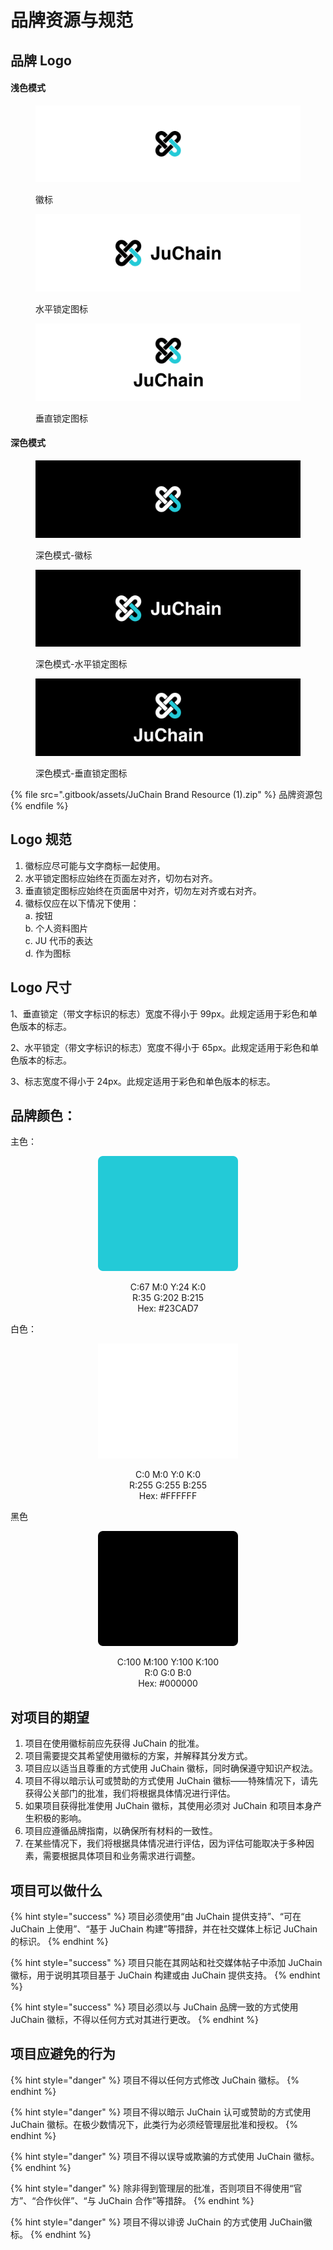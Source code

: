 # 品牌资源与规范

## 品牌 Logo

#### 浅色模式

<figure><img src=".gitbook/assets/Icon Logo-black.svg" alt=""><figcaption><p>徽标</p></figcaption></figure>

<div><figure><img src=".gitbook/assets/Logomark Colored Version-cross-black.svg" alt=""><figcaption><p>水平锁定图标</p></figcaption></figure> <figure><img src=".gitbook/assets/Logomark Colored Version-vertical-black.svg" alt=""><figcaption><p>垂直锁定图标</p></figcaption></figure></div>

#### 深色模式

<figure><img src=".gitbook/assets/Icon Logo.svg" alt=""><figcaption><p>深色模式-徽标</p></figcaption></figure>

<div><figure><img src=".gitbook/assets/Logomark Colored Version-cross.svg" alt=""><figcaption><p>深色模式-水平锁定图标</p></figcaption></figure> <figure><img src=".gitbook/assets/Logomark Colored Version-vertical.svg" alt=""><figcaption><p>深色模式-垂直锁定图标</p></figcaption></figure></div>

{% file src=".gitbook/assets/JuChain Brand Resource (1).zip" %}
品牌资源包
{% endfile %}

## Logo 规范

1. 徽标应尽可能与文字商标一起使用。
2. 水平锁定图标应始终在页面左对齐，切勿右对齐。
3. 垂直锁定图标应始终在页面居中对齐，切勿左对齐或右对齐。
4. 徽标仅应在以下情况下使用：\
   a. 按钮\
   b. 个人资料图片\
   c. JU 代币的表达\
   d. 作为图标

## Logo 尺寸

1、垂直锁定（带文字标识的标志）宽度不得小于 99px。此规定适用于彩色和单色版本的标志。

2、水平锁定（带文字标识的标志）宽度不得小于 65px。此规定适用于彩色和单色版本的标志。

3、标志宽度不得小于 24px。此规定适用于彩色和单色版本的标志。

## 品牌颜色：

主色：

<div align="center"><figure><img src=".gitbook/assets/Frame 1410104223.svg" alt=""><figcaption><p>C:67 M:0 Y:24 K:0<br>R:35 G:202 B:215<br>Hex: #23CAD7</p></figcaption></figure></div>

白色：

<div align="center"><figure><img src=".gitbook/assets/Frame 1410104225.svg" alt=""><figcaption><p>C:0 M:0 Y:0 K:0<br>R:255 G:255 B:255<br>Hex: #FFFFFF</p></figcaption></figure></div>

黑色

<div align="center"><figure><img src=".gitbook/assets/Frame 1410104226.svg" alt=""><figcaption><p>C:100 M:100 Y:100 K:100<br>R:0 G:0 B:0<br>Hex: #000000</p></figcaption></figure></div>

##

## 对项目的期望

1. 项目在使用徽标前应先获得 JuChain 的批准。
2. 项目需要提交其希望使用徽标的方案，并解释其分发方式。
3. 项目应以适当且尊重的方式使用 JuChain 徽标，同时确保遵守知识产权法。
4. 项目不得以暗示认可或赞助的方式使用 JuChain 徽标——特殊情况下，请先获得公关部门的批准，我们将根据具体情况进行评估。
5. 如果项目获得批准使用 JuChain 徽标，其使用必须对 JuChain 和项目本身产生积极的影响。
6. 项目应遵循品牌指南，以确保所有材料的一致性。
7. 在某些情况下，我们将根据具体情况进行评估，因为评估可能取决于多种因素，需要根据具体项目和业务需求进行调整。



## 项目可以做什么

{% hint style="success" %}
项目必须使用“由 JuChain 提供支持”、“可在 JuChain 上使用”、“基于 JuChain 构建”等措辞，并在社交媒体上标记 JuChain的标识。
{% endhint %}

{% hint style="success" %}
项目只能在其网站和社交媒体帖子中添加 JuChain 徽标，用于说明其项目基于 JuChain 构建或由 JuChain 提供支持。
{% endhint %}

{% hint style="success" %}
项目必须以与 JuChain 品牌一致的方式使用 JuChain 徽标，不得以任何方式对其进行更改。
{% endhint %}

## 项目应避免的行为

{% hint style="danger" %}
项目不得以任何方式修改 JuChain 徽标。
{% endhint %}

{% hint style="danger" %}
项目不得以暗示 JuChain 认可或赞助的方式使用 JuChain 徽标。在极少数情况下，此类行为必须经管理层批准和授权。
{% endhint %}

{% hint style="danger" %}
项目不得以误导或欺骗的方式使用 JuChain 徽标。
{% endhint %}

{% hint style="danger" %}
除非得到管理层的批准，否则项目不得使用“官方”、“合作伙伴”、“与 JuChain 合作”等措辞。
{% endhint %}

{% hint style="danger" %}
项目不得以诽谤 JuChain 的方式使用 JuChain徽标。
{% endhint %}
